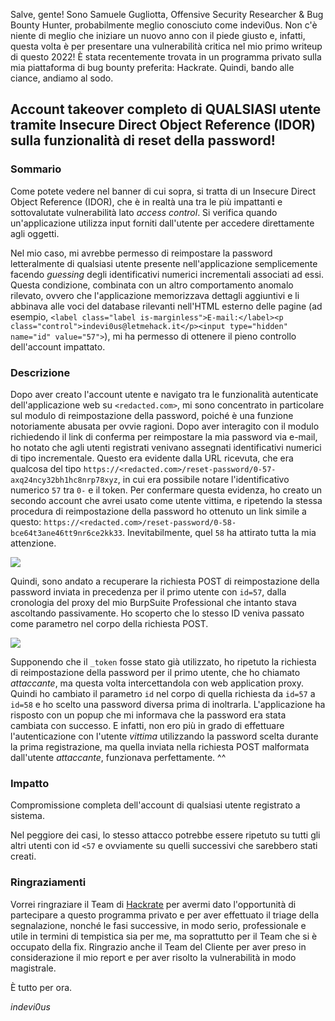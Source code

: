 Salve, gente! Sono Samuele Gugliotta, Offensive Security Researcher & Bug Bounty Hunter, probabilmente meglio conosciuto come indevi0us. Non c'è niente di meglio che iniziare un nuovo anno con il piede giusto e, infatti, questa volta è per presentare una vulnerabilità critica nel mio primo writeup di questo 2022! È stata recentemente trovata in un programma privato sulla mia piattaforma di bug bounty preferita: Hackrate. Quindi, bando alle ciance, andiamo al sodo.

## **Account takeover completo di QUALSIASI utente tramite Insecure Direct Object Reference (IDOR) sulla funzionalità di reset della password!**

### Sommario
Come potete vedere nel banner di cui sopra, si tratta di un Insecure Direct Object Reference (IDOR), che è in realtà una tra le più impattanti e sottovalutate vulnerabilità lato *access control*. Si verifica quando un'applicazione utilizza input forniti dall'utente per accedere direttamente agli oggetti.

Nel mio caso, mi avrebbe permesso di reimpostare la password letteralmente di qualsiasi utente presente nell'applicazione semplicemente facendo *guessing* degli identificativi numerici incrementali associati ad essi. Questa condizione, combinata con un altro comportamento anomalo rilevato, ovvero che l'applicazione memorizzava dettagli aggiuntivi e li abbinava alle voci del database rilevanti nell'HTML esterno delle pagine (ad esempio, `<label class="label is-marginless">E-mail:</label><p class="control">indevi0us@letmehack.it</p><input type="hidden" name="id" value="57">`), mi ha permesso di ottenere il pieno controllo dell'account impattato.

### Descrizione
Dopo aver creato l'account utente e navigato tra le funzionalità autenticate dell'applicazione web su `<redacted.com>`, mi sono concentrato in particolare sul modulo di reimpostazione della password, poiché è una funzione notoriamente abusata per ovvie ragioni. Dopo aver interagito con il modulo richiedendo il link di conferma per reimpostare la mia password via e-mail, ho notato che agli utenti registrati venivano assegnati identificativi numerici di tipo incrementale. Questo era evidente dalla URL ricevuta, che era qualcosa del tipo `https://<redacted.com>/reset-password/0-57-axq24ncy32bh1hc8nrp78xyz`, in cui era possibile notare l'identificativo numerico `57` tra `0-` e il token. Per confermare questa evidenza, ho creato un secondo account che avrei usato come utente vittima, e ripetendo la stessa procedura di reimpostazione della password ho ottenuto un link simile a questo: `https://<redacted.com>/reset-password/0-58-bce64t3ane46tt9nr6ce2kk33`. Inevitabilmente, quel `58` ha attirato tutta la mia attenzione.

![](https://media.tenor.com/PVlkN3u4KNsAAAAC/varg-smiling.gif)

Quindi, sono andato a recuperare la richiesta POST di reimpostazione della password inviata in precedenza per il primo utente con `id=57`, dalla cronologia del proxy del mio BurpSuite Professional che intanto stava ascoltando passivamente. Ho scoperto che lo stesso ID veniva passato come parametro nel corpo della richiesta POST.

![](https://blog.hckrt.com/static/eeeec38782b8bc660d7639ed72d29dd5/07af8/request.webp)

Supponendo che il `_token` fosse stato già utilizzato, ho ripetuto la richiesta di reimpostazione della password per il primo utente, che ho chiamato *attaccante*, ma questa volta intercettandola con web application proxy. Quindi ho cambiato il parametro `id` nel corpo di quella richiesta da `id=57` a `id=58` e ho scelto una password diversa prima di inoltrarla. L'applicazione ha risposto con un popup che mi informava che la password era stata cambiata con successo. E infatti, non ero più in grado di effettuare l'autenticazione con l'utente *vittima* utilizzando la password scelta durante la prima registrazione, ma quella inviata nella richiesta POST malformata dall'utente *attaccante*, funzionava perfettamente. ^^

### Impatto
Compromissione completa dell'account di qualsiasi utente registrato a sistema.

Nel peggiore dei casi, lo stesso attacco potrebbe essere ripetuto su tutti gli altri utenti con id `<57` e ovviamente su quelli successivi che sarebbero stati creati.

### Ringraziamenti

Vorrei ringraziare il Team di [Hackrate](hckrt.com) per avermi dato l'opportunità di partecipare a questo programma privato e per aver effettuato il triage della segnalazione, nonché le fasi successive, in modo serio, professionale e utile in termini di tempistica sia per me, ma soprattutto per il Team che si è occupato della fix. Ringrazio anche il Team del Cliente per aver preso in considerazione il mio report e per aver risolto la vulnerabilità in modo magistrale.

È tutto per ora.

*indevi0us*
